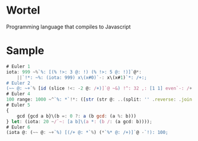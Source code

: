 Wortel
======

Programming language that compiles to Javascript

# Sample
```javascript
# Euler 1
iota: 999 ~%`%: [(% !>: 3 @: !) (% !>: 5 @: !)]`@*:
	||`!*: ~%: (iota: 999) x\(x#0)`-: x\(x#1)`*: /+:;
# Euler 2
(~~ @: ~+`% [id (slice !<: -2 @: /+)]`@ ~&) !^: 32 ,: [1 1] even`-: /+:;
# Euler 4
100 range: 1000 ~^`%: *`!*: ([str (str @: ..(split: '' .reverse: .join: ''))]`@ @: =`!)`-: max`!:;
# Euler 5
{
	gcd {gcd a b}\(b =: 0 ?: a (b gcd: (a %: b)))
} let: (iota: 20 ~/`~: [a b]\(a *: (b /: (a gcd: b))));
# Euler 6
(iota @: (~~ @: ~+`%) [(/+ @: *`%) (*`%* @: /+)]`@ -`!): 100;
```
